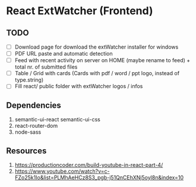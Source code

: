 # React ExtWatcher (Frontend)

## TODO

- [ ] Download page for download the extWatcher installer for windows
- [ ] PDF URL paste and automatic detection
- [ ] Feed with recent activity on server on HOME (maybe rename to feed) + total nr. of submitted files
- [ ] Table / Grid with cards (Cards with pdf / word / ppt logo, instead of type.string)
- [ ] Fill react/ public folder with extWatcher logos / infos

## Dependencies

1. semantic-ui-react semantic-ui-css
2. react-router-dom
3. node-sass

## Resources

1. https://productioncoder.com/build-youtube-in-react-part-4/
2. https://www.youtube.com/watch?v=c-FZo25k1Io&list=PLMhAeHCz8S3_pgb-j51QnCEhXNj5oyl8n&index=10

